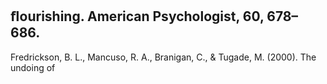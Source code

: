 ## ﬂourishing. American Psychologist, 60, 678–686.

Fredrickson, B. L., Mancuso, R. A., Branigan, C., & Tugade, M. (2000). The undoing of